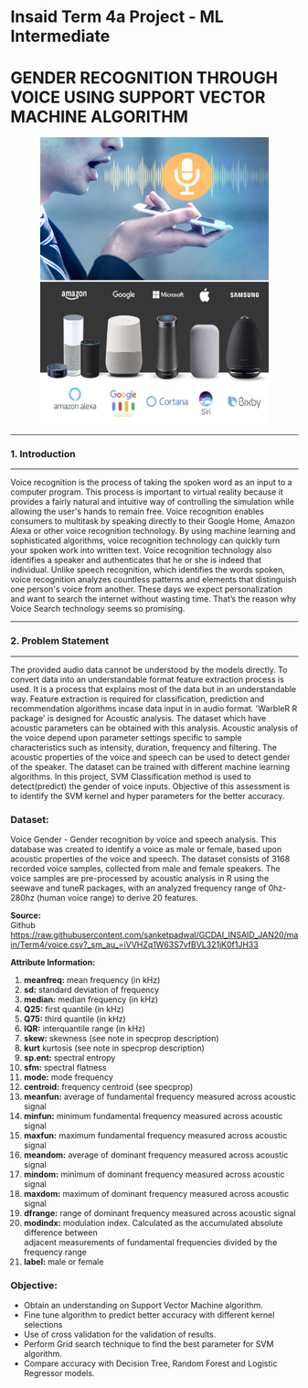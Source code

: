 # Insaid Term 4a Project - ML Intermediate
# **GENDER RECOGNITION THROUGH VOICE USING SUPPORT VECTOR MACHINE ALGORITHM**
<center><img src="https://github.com/sanketpadwal/GCDAI_INSAID_JAN20/blob/main/Term4/Voice_Recognition1.jpeg?raw=true" width="400" height="250" /><img src="https://github.com/sanketpadwal/GCDAI_INSAID_JAN20/blob/main/Term4/Voice_Recognition.jpeg?raw=true" width="400" height="250" /></center>

---
<a name = Section1></a>
### **1. Introduction**
---

Voice recognition is the process of taking the spoken word as an input to a computer program. This process is important to virtual reality because it provides a fairly natural and intuitive way of controlling the simulation while allowing the user's hands to remain free. Voice recognition enables consumers to multitask by speaking directly to their Google Home, Amazon Alexa or other voice recognition technology. By using machine learning and sophisticated algorithms, voice recognition technology can quickly turn your spoken work into written text. Voice recognition technology also identifies a speaker and authenticates that he or she is indeed that individual. Unlike speech recognition, which identifies the words spoken, voice recognition analyzes countless patterns and elements that distinguish one person's voice from another. These days we expect personalization and want to search the internet without wasting time. That’s the reason why Voice Search technology seems so promising.

---
<a name = Section2></a>
### **2. Problem Statement**
---
The provided audio data cannot be understood by the models directly. To convert data into an understandable format feature extraction process is used. It is a process that explains most of the data but in an understandable way. Feature extraction is required for classification, prediction and recommendation algorithms incase data input in in audio format.
'WarbleR R package' is designed for Acoustic analysis. The dataset which have acoustic parameters can be obtained with this analysis. Acoustic analysis of the voice depend upon parameter settings specific to sample characteristics such as intensity, duration, frequency and filtering. The acoustic properties of the voice and speech can be used to detect gender of the speaker. The dataset can be trained with different machine learning algorithms. In this project, SVM Classification method is used to detect(predict) the gender of voice inputs. Objective of this assessment is to identify the SVM kernel and hyper parameters for the better accuracy.




### **Dataset:**
Voice Gender - Gender recognition by voice and speech analysis.
This database was created to identify a voice as male or female, based upon acoustic properties of the voice and speech. The dataset consists of 3168 recorded voice samples, collected from male and female speakers. The voice samples are pre-processed by acoustic analysis in R using the seewave and tuneR packages, with an analyzed frequency range of 0hz-280hz (human voice range) to derive 20 features.

**Source:**<br> 
Github <br>https://raw.githubusercontent.com/sanketpadwal/GCDAI_INSAID_JAN20/main/Term4/voice.csv?_sm_au_=iVVHZq1W63S7vfBVL321jK0f1JH33


**Attribute Information:**<br>
1. **meanfreq:** mean frequency (in kHz)<br>
2. **sd:** standard deviation of frequency <br>
3. **median:** median frequency (in kHz)<br>
4. **Q25:** first quantile (in kHz)<br>
5. **Q75:** third quantile (in kHz)<br>
6. **IQR:** interquantile range (in kHz)<br>
7. **skew:** skewness (see note in specprop description)<br>
8. **kurt** kurtosis (see note in specprop description)<br>
9. **sp.ent:** spectral entropy<br>
10. **sfm:** spectral flatness<br>
11. **mode:** mode frequency<br>
12. **centroid:** frequency centroid (see specprop)<br>
13. **meanfun:** average of fundamental frequency measured across acoustic signal<br>
14. **minfun:** minimum fundamental frequency measured across acoustic signal<br>
15. **maxfun:** maximum fundamental frequency measured across acoustic signal<br>
16. **meandom:** average of dominant frequency measured across acoustic signal<br>
17. **mindom:** minimum of dominant frequency measured across acoustic signal<br>
18. **maxdom:** maximum of dominant frequency measured across acoustic signal<br>
19. **dfrange:** range of dominant frequency measured across acoustic signal<br>
20. **modindx:** modulation index. Calculated as the accumulated absolute difference between<br>adjacent measurements of fundamental frequencies divided by the frequency range<br>
21. **label:** male or female<br>

### **Objective:**
 - Obtain an understanding on Support Vector Machine algorithm.
 - Fine tune algorithm to predict better accuracy with different kernel selections
 - Use of cross validation for the validation of results.
 - Perform Grid search technique to find the best parameter for SVM algorithm.
 - Compare accuracy with Decision Tree, Random Forest and Logistic Regressor models.



